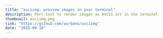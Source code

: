 ```yaml
---
title: "asciimg: preview images in your terminal"
description: Perl tool to render images as ASCII art in the terminal
thumbnail: asciimg.png
link: "https://github.com/aurbano/asciimg"
date: "2015-09-16"
---
```

